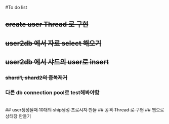 #To do list

## <s> create user Thread 로 구현</s>
## <s> user2db 에서 자료 select 해오기</s>
## <s> user2db 에서 샤드의 user로 insert</s>
### <s>shard1, shard2의 중복제거</s>
### 다른 db connection pool로 test해봐야함
<br>
## <s>user생성될때 10대의 ship생성 프로시져 만들</s>
## <s>공격 Thread 로 구현</s>
## 웹으로 상태창 만들기